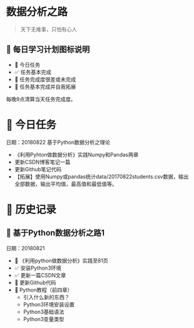 # 数据分析之路
>天下无难事，只怕有心人
## :mega: 每日学习计划图标说明
- :pushpin: 今日任务
- :white_check_mark:  任务基本完成
- :poop:  任务完成度很差或未完成
- :100: 任务基本完成并自我拓展

每晚9点清算当天任务完成度。

# :pushpin: 今日任务
日期：20180822
基于Python数据分析之理论
- 《利用Pyhton做数据分析》实践Numpy和Pandas两章
- 更新CSDN博客笔记一篇
- 更新Github笔记代码
- 【拓展】使用Numpy或pandas统计data/20170822students.csv数据，输出全部数据，输出平均值，最高值和最低值等。

# :door: 历史记录
## :poop: 基于Python数据分析之路1 
日期：20180821

- :poop:  《利用python做数据分析》实践至81页
- :white_check_mark:  安装Python3环境
- :white_check_mark:  更新一篇CSDN文章
- :poop:  更新Github代码
- :poop:  Python教程（前四章）
  - 引入什么新的东西？
  - Python3环境安装设置
  - Python3基础语法
  - Python3变量类型
